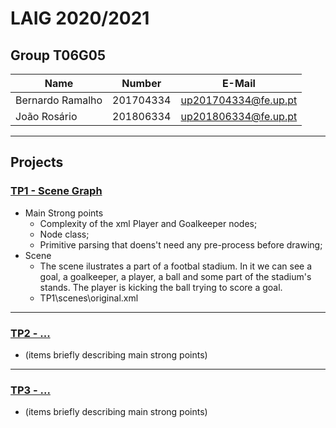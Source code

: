 # LAIG 2020/2021

## Group T06G05
| Name             | Number    | E-Mail               |
| ---------------- | --------- | -------------------- |
| Bernardo Ramalho | 201704334 | up201704334@fe.up.pt |
| João Rosário     | 201806334 | up201806334@fe.up.pt |

----

## Projects

### [TP1 - Scene Graph](TP1)

- Main Strong points
  - Complexity of the xml Player and Goalkeeper nodes;
  - Node class;
  - Primitive parsing that doens't need any pre-process before drawing; 
- Scene
  - The scene ilustrates a part of a footbal stadium. In it we can see a goal, a goalkeeper, a player, a ball and some part of the stadium's stands. The player is kicking the ball trying to score a goal.
  - TP1\scenes\original.xml

-----

### [TP2 - ...](TP2)
- (items briefly describing main strong points)

----

### [TP3 - ...](TP3)
- (items briefly describing main strong points)

